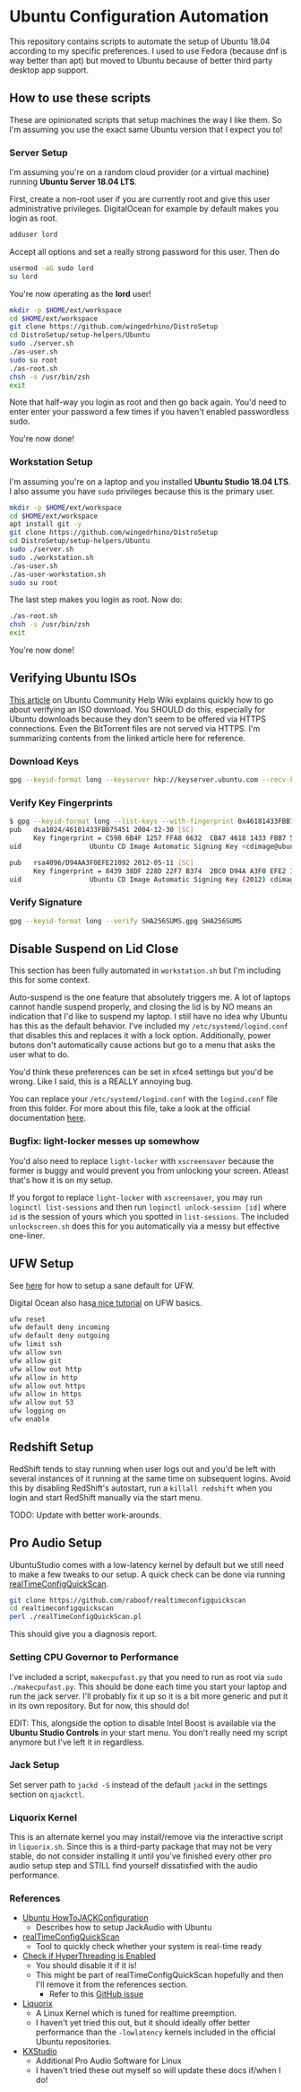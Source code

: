# Ubuntu Configuration Automation

This repository contains scripts to automate the setup of Ubuntu 18.04 according
to my specific preferences. I used to use Fedora (because dnf is way better than
apt) but moved to Ubuntu because of better third party desktop app support.

## How to use these scripts

These are opinionated scripts that setup machines the way I like them. So I'm
assuming you use the exact same Ubuntu version that I expect you to!

### Server Setup

I'm assuming you're on a random cloud provider (or a virtual machine) running
**Ubuntu Server 18.04 LTS**.

First, create a non-root user if you are currently root and give this user
administrative privileges. DigitalOcean for example by default makes you login
as root.

```bash
adduser lord
```

Accept all options and set a really strong password for this user. Then do

```bash
usermod -aG sudo lord
su lord
```

You're now operating as the **lord** user!

```bash
mkdir -p $HOME/ext/workspace
cd $HOME/ext/workspace
git clone https://github.com/wingedrhino/DistroSetup
cd DistroSetup/setup-helpers/Ubuntu
sudo ./server.sh
./as-user.sh
sudo su root
./as-root.sh
chsh -s /usr/bin/zsh
exit
```

Note that half-way you login as root and then go back again. You'd need to enter
enter your password a few times if you haven't enabled passwordless sudo.

You're now done!

### Workstation Setup

I'm assuming you're on a laptop and you installed **Ubuntu Studio 18.04 LTS**. I
also assume you have `sudo` privileges because this is the primary user.

```bash
mkdir -p $HOME/ext/workspace
cd $HOME/ext/workspace
apt install git -y
git clone https://github.com/wingedrhino/DistroSetup
cd DistroSetup/setup-helpers/Ubuntu
sudo ./server.sh
sudo ./workstation.sh
./as-user.sh
./as-user-workstation.sh
sudo su root
```

The last step makes you login as root. Now do:

```bash
./as-root.sh
chsh -s /usr/bin/zsh
exit
```

You're now done!

## Verifying Ubuntu ISOs

[This article](https://help.ubuntu.com/community/VerifyIsoHowto) on Ubuntu
Community Help Wiki explains quickly how to go about verifying an ISO download.
You SHOULD do this, especially for Ubuntu downloads because they don't seem to
be offered via HTTPS connections. Even the BitTorrent files are not served via
HTTPS. I'm summarizing contents from the linked article here for reference.

### Download Keys

```bash
gpg --keyid-format long --keyserver hkp://keyserver.ubuntu.com --recv-keys 0x46181433FBB75451 0xD94AA3F0EFE21092
```

### Verify Key Fingerprints

```bash
$ gpg --keyid-format long --list-keys --with-fingerprint 0x46181433FBB75451 0xD94AA3F0EFE21092
pub   dsa1024/46181433FBB75451 2004-12-30 [SC]
      Key fingerprint = C598 6B4F 1257 FFA8 6632  CBA7 4618 1433 FBB7 5451
uid                 Ubuntu CD Image Automatic Signing Key <cdimage@ubuntu.com>

pub   rsa4096/D94AA3F0EFE21092 2012-05-11 [SC]
      Key fingerprint = 8439 38DF 228D 22F7 B374  2BC0 D94A A3F0 EFE2 1092
uid                 Ubuntu CD Image Automatic Signing Key (2012) cdimage@ubuntu.com>
```

### Verify Signature

```bash
gpg --keyid-format long --verify SHA256SUMS.gpg SHA256SUMS
```

## Disable Suspend on Lid Close

This section has been fully automated in `workstation.sh` but I'm including this
for some context.

Auto-suspend is the one feature that absolutely triggers me. A lot of laptops
cannot handle suspend properly, and closing the lid is by NO means an indication
that I'd like to suspend my laptop. I still have no idea why Ubuntu has this as
the default behavior. I've included my `/etc/systemd/logind.conf` that disables
this and replaces it with a lock option. Additionally, power butons don't
automatically cause actions but go to a menu that asks the user what to do.

You'd think these preferences can be set in xfce4 settings but you'd be wrong.
Like I said, this is a REALLY annoying bug.

You can replace your `/etc/systemd/logind.conf` with the `logind.conf` file from
this folder. For more about this file, take a look at the official documentation
[here](https://www.freedesktop.org/software/systemd/man/logind.conf.html).

### Bugfix: light-locker messes up somewhow

You'd also need to replace `light-locker` with `xscreensaver` because the former
is buggy and would prevent you from unlocking your screen. Atleast that's how it
is on my setup.

If you forgot to replace `light-locker` with `xscreensaver`, you may run
`loginctl list-sessions` and then run `loginctl unlock-session [id]` where `id`
is the session of yours which you spotted in `list-sessions`. The included
`unlockscreen.sh` does this for you automatically via a messy but effective
one-liner.

## UFW Setup

See [here](https://serverfault.com/questions/468907/ufw-blocking-apt) for how to
setup a sane default for UFW.

Digital Ocean also has[a nice tutorial](https://www.digitalocean.com/community/tutorials/how-to-set-up-a-firewall-with-ufw-on-ubuntu-16-04)
on UFW basics.

```bash
ufw reset
ufw default deny incoming
ufw default deny outgoing
ufw limit ssh
ufw allow svn
ufw allow git
ufw allow out http
ufw allow in http
ufw allow out https
ufw allow in https
ufw allow out 53
ufw logging on
ufw enable
```

## Redshift Setup

RedShift tends to stay running when user logs out and you'd be left with several
instances of it running at the same time on subsequent logins. Avoid this by
disabling RedShift's autostart, run a `killall redshift` when you login and
start RedShift manually via the start menu.

TODO: Update with better work-arounds.

## Pro Audio Setup

UbuntuStudio comes with a low-latency kernel by default but we still need to
make a few tweaks to our setup. A quick check can be done via running
[realTimeConfigQuickScan](https://github.com/raboof/realtimeconfigquickscan).

```bash
git clone https://github.com/raboof/realtimeconfigquickscan
cd realtimeconfigquickscan
perl ./realTimeConfigQuickScan.pl
```

This should give you a diagnosis report.

### Setting CPU Governor to Performance

I've included a script, `makecpufast.py` that you need to run as root via
`sudo ./makecpufast.py`. This should be done each time you start your laptop
and run the jack server. I'll probably fix it up so it is a bit more generic and
put it in its own repository. But for now, this should do!

EDIT: This, alongside the option to disable Intel Boost is available via the
**Ubuntu Studio Controls** in your start menu. You don't really need my script
anymore but I've left it in regardless.

### Jack Setup

Set server path to `jackd -S` instead of the default `jackd` in the settings
section on `qjackctl`.

### Liquorix Kernel

This is an alternate kernel you may install/remove via the interactive script in
`liquorix.sh`. Since this is a third-party package that may not be very stable,
do not consider installing it until you've finished every other pro audio setup
step and STILL find yourself dissatisfied with the audio performance.

### References

* [Ubuntu HowToJACKConfiguration](https://help.ubuntu.com/community/HowToJACKConfiguration)
  * Describes how to setup JackAudio with Ubuntu
* [realTimeConfigQuickScan](https://github.com/raboof/realtimeconfigquickscan)
  * Tool to quickly check whether your system is real-time ready
* [Check if HyperThreading is Enabled](https://unix.stackexchange.com/a/121989/149056)
  * You should disable it if it is!
  * This might be part of realTimeConfigQuickScan hopefully and then I'll remove
    it from the references section.
    * Refer to this [GitHub issue](https://github.com/raboof/realtimeconfigquickscan/issues/27)
* [Liquorix](https://liquorix.net/)
  * A Linux Kernel which is tuned for realtime preemption.
  * I haven't yet tried this out, but it should ideally offer better performance
    than the `-lowlatency` kernels included in the official Ubuntu repositories.
* [KXStudio](https://kx.studio/)
  * Additional Pro Audio Software for Linux
  * I haven't tried these out myself so will update these docs if/when I do!

